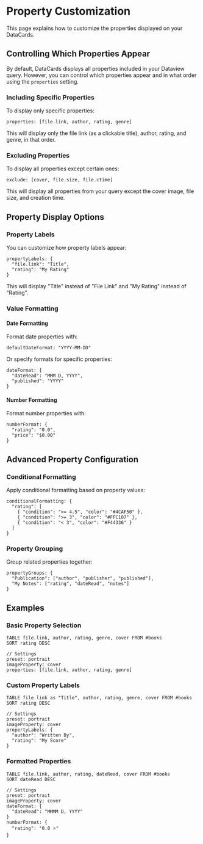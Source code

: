 # Property Customization

This page explains how to customize the properties displayed on your DataCards.

## Controlling Which Properties Appear

By default, DataCards displays all properties included in your Dataview query. However, you can control which properties appear and in what order using the `properties` setting.

### Including Specific Properties

To display only specific properties:

```
properties: [file.link, author, rating, genre]
```

This will display only the file link (as a clickable title), author, rating, and genre, in that order.

### Excluding Properties

To display all properties except certain ones:

```
exclude: [cover, file.size, file.ctime]
```

This will display all properties from your query except the cover image, file size, and creation time.

## Property Display Options

### Property Labels

You can customize how property labels appear:

```
propertyLabels: {
  "file.link": "Title",
  "rating": "My Rating"
}
```

This will display "Title" instead of "File Link" and "My Rating" instead of "Rating".

### Value Formatting

#### Date Formatting

Format date properties with:

```
defaultDateFormat: "YYYY-MM-DD"
```

Or specify formats for specific properties:

```
dateFormat: {
  "dateRead": "MMM D, YYYY",
  "published": "YYYY"
}
```

#### Number Formatting

Format number properties with:

```
numberFormat: {
  "rating": "0.0",
  "price": "$0.00"
}
```

## Advanced Property Configuration

### Conditional Formatting

Apply conditional formatting based on property values:

```
conditionalFormatting: {
  "rating": [
    { "condition": ">= 4.5", "color": "#4CAF50" },
    { "condition": ">= 3", "color": "#FFC107" },
    { "condition": "< 3", "color": "#F44336" }
  ]
}
```

### Property Grouping

Group related properties together:

```
propertyGroups: {
  "Publication": ["author", "publisher", "published"],
  "My Notes": ["rating", "dateRead", "notes"]
}
```

## Examples

### Basic Property Selection

```datacards
TABLE file.link, author, rating, genre, cover FROM #books
SORT rating DESC

// Settings
preset: portrait
imageProperty: cover
properties: [file.link, author, rating, genre]
```

### Custom Property Labels

```datacards
TABLE file.link as "Title", author, rating, genre, cover FROM #books
SORT rating DESC

// Settings
preset: portrait
imageProperty: cover
propertyLabels: {
  "author": "Written By",
  "rating": "My Score"
}
```

### Formatted Properties

```datacards
TABLE file.link, author, rating, dateRead, cover FROM #books
SORT dateRead DESC

// Settings
preset: portrait
imageProperty: cover
dateFormat: {
  "dateRead": "MMMM D, YYYY"
}
numberFormat: {
  "rating": "0.0 ⭐"
}